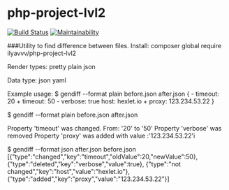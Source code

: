 # php-project-lvl2
[![Build Status](https://travis-ci.org/zxz112/php-project-lvl2.svg?branch=master)](https://travis-ci.org/zxz112/php-project-lvl2)
[![Maintainability](https://api.codeclimate.com/v1/badges/5130058adfa858d5d7ff/maintainability)](https://codeclimate.com/github/zxz112/php-project-lvl2/maintainability)


###Utility to find difference between files.
Install:
  composer global require ilyavvv/php-project-lvl2
  
Render types:
   pretty
   plain
   json
  
Data type:
    json
    yaml
  
Example usage:
  $ gendiff --format plain before.json after.json
    {
      - timeout: 20
      + timeout: 50
      - verbose: true
      host: hexlet.io
      + proxy: 123.234.53.22
    }

 $ gendiff --format plain before.json after.json

   Property 'timeout' was changed. From: '20' to '50'
   Property 'verbose' was removed
   Property 'proxy' was added with value :'123.234.53.22'i

$ gendiff --format json after.json before.json
    [{"type":"changed","key":"timeout","oldValue":20,"newValue":50},{"type":"deleted","key":"verbose","value":true},  {"type":"not changed","key":"host","value":"hexlet.io"},{"type":"added","key":"proxy","value":"123.234.53.22"}]
 
